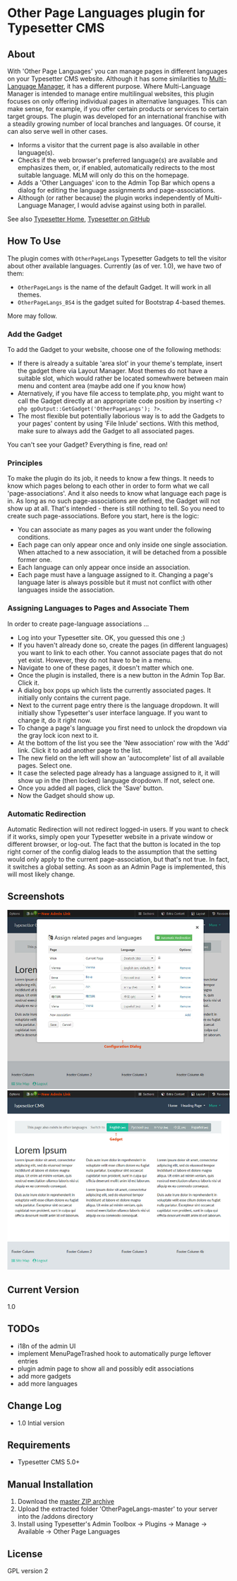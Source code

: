 # Other Page Languages plugin for Typesetter CMS #

## About

With 'Other Page Languages' you can manage pages in different languages on your Typesetter CMS website. Although it has some similarities to [Multi-Language Manager](https://github.com/Typesetter/Multi-Language), it has a different purpose.
Where Multi-Language Manager is intended to manage entire multilingual websites, this plugin focuses on only offering individual pages in alternative languages. This can make sense, for example, if you offer certain products or services to certain target groups. The plugin was developed for an international franchise with a steadily growing number of local branches and languages. Of course, it can also serve well in other cases.

* Informs a visitor that the current page is also available in other language(s).
* Checks if the web browser's preferred language(s) are available and emphasizes them, or, if enabled, automatically redirects to the most suitable language. MLM will only do this on the homepage.
* Adds a 'Other Languages' icon to the Admin Top Bar which opens a dialog for editing the language assignments and page-associations.
* Although (or rather because) the plugin works independently of Multi-Language Manager, I would advise against using both in parallel.

See also [Typesetter Home](https://www.typesettercms.com), [Typesetter on GitHub](https://github.com/Typesetter/Typesetter)


## How To Use ###
The plugin comes with `OtherPageLangs` Typesetter Gadgets to tell the visitor about other available languages. Currently (as of ver. 1.0), we have two of them:
* `OtherPageLangs` is the name of the default Gadget. It will work in all themes.
* `OtherPageLangs_BS4` is the gadget suited for Bootstrap 4-based themes.

More may follow.

### Add the Gadget ###
To add the Gadget to your website, choose one of the following methods:
* If there is already a suitable 'area slot' in your theme's template, insert the gadget there via Layout Manager. Most themes do not have a suitable slot, which would rather be located somewhwere between main menu and content area (maybe add one if you know how)
* Aternatively, if you have file access to template.php, you might want to call the Gadget directly at an appropriate code position by inserting `<?php gpOutput::GetGadget('OtherPageLangs'); ?>`.
* The most flexible but potentially laborious way is to add the Gadgets to your pages' content by using 'File Inlude' sections. With this method, make sure to always add the Gadget to all associated pages.

You can't see your Gadget? Everything is fine, read on!

### Principles ###
To make the plugin do its job, it needs to know a few things. It needs to know which pages belong to each other in order to form what we call 'page-associations'. And it also needs to know what language each page is in.
As long as no such page-associations are defined, the Gadget will not show up at all. That's intended - there is still nothing to tell. So you need to create such page-associations. Before you start, here is the logic:
* You can associate as many pages as you want under the following conditions.
* Each page can only appear once and only inside one single association. When attached to a new association, it will be detached from a possible former one.
* Each language can only appear once inside an association.
* Each page must have a language assigned to it. Changing a page's language later is always possible but it must not conflict with other languages inside the association.

### Assigning Languages to Pages and Associate Them ###
In order to create page-language associations …
* Log into your Typesetter site. OK, you guessed this one ;)
* If you haven't already done so, create the pages (in different languages) you want to link to each other. You cannot associate pages that do not yet exist. However, they do not have to be in a menu.
* Navigate to one of these pages, it doesn't matter which one.
* Once the plugin is installed, there is a new button in the Admin Top Bar. Click it.
* A dialog box pops up which lists the currently associated pages. It initially only contains the current page.
* Next to the current page entry there is the language dropdown. It will initially show Typesetter's user interface language. If you want to change it, do it right now. 
* To change a page's language you first need to unlock the dropdown via the gray lock icon next to it.
* At the bottom of the list you see the 'New association' row with the 'Add' link. Click it to add another page to the list.
* The new field on the left will show an 'autocomplete' list of all available pages. Select one. 
* It case the selected page already has a language assigned to it, it will show up in the (then locked) language dropdown. If not, select one.
* Once you added all pages, click the 'Save' button.
* Now the Gadget should show up.

### Automatic Redirection ###
Automatic Redirection will not redirect logged-in users. If you want to check if it works, simply open your Typesetter website in a private window or different browser, or log-out.
The fact that the button is located in the top right corner of the config dialog leads to the assumption that the setting would only apply to the current page-association, but that's not true. In fact, it switches a global setting. As soon as an Admin Page is implemented, this will most likely change.


## Screenshots ##
![Screenshot-01-Config](/screenshot-01-config.jpg?raw=true)
![Screenshot-02-Gadget](/screenshot-02-gadget.jpg?raw=true)


## Current Version ##
1.0


## TODOs ##
* i18n of the admin UI
* implement MenuPageTrashed hook to automatically purge leftover entries
* plugin admin page to show all and possibly edit associations
* add more gadgets
* add more languages


## Change Log ##
* 1.0 Intial version


## Requirements ##
* Typesetter CMS 5.0+


## Manual Installation ##
1. Download the [master ZIP archive](https://github.com/juek/OtherPageLangs/archive/master.zip)
2. Upload the extracted folder 'OtherPageLangs-master' to your server into the /addons directory
3. Install using Typesetter's Admin Toolbox &rarr; Plugins &rarr; Manage &rarr; Available &rarr; Other Page Languages


## License ##
GPL version 2
